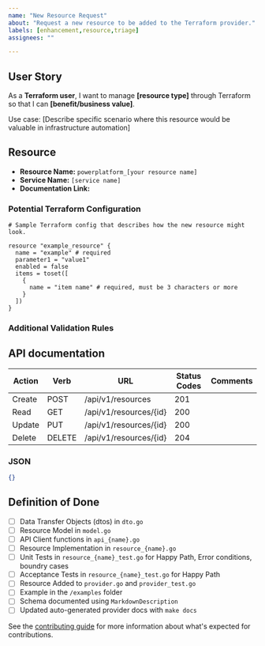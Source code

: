 ```yaml
---
name: "New Resource Request"
about: "Request a new resource to be added to the Terraform provider."
labels: [enhancement,resource,triage]
assignees: ""

---
```


## User Story

As a **Terraform user**, I want to manage **[resource type]** through Terraform so that I can **[benefit/business value]**.

Use case: [Describe specific scenario where this resource would be valuable in infrastructure automation]

## Resource

- **Resource Name:** `powerplatform_[your resource name]`
- **Service Name:** `[service name]`
- **Documentation Link:**

### Potential Terraform Configuration

```hcl
# Sample Terraform config that describes how the new resource might look.

resource "example_resource" {
  name = "example" # required
  parameter1 = "value1"
  enabled = false
  items = toset([
    { 
      name = "item name" # required, must be 3 characters or more
    }
  ])
}

```

### Additional Validation Rules

## API documentation

| Action | Verb | URL | Status Codes | Comments |
|--------|------|-----|----------------------|----------|
| Create | POST | /api/v1/resources | 201 | |
| Read   | GET  | /api/v1/resources/{id} | 200 | |
| Update | PUT  | /api/v1/resources/{id} | 200 | |
| Delete | DELETE | /api/v1/resources/{id} | 204 | |

### JSON

```json
{}
```

## Definition of Done

- [ ] Data Transfer Objects (dtos) in `dto.go`
- [ ] Resource Model in `model.go`
- [ ] API Client functions in `api_{name}.go`
- [ ] Resource Implementation in `resource_{name}.go`
- [ ] Unit Tests in `resource_{name}_test.go` for Happy Path, Error conditions, boundry cases
- [ ] Acceptance Tests in `resource_{name}_test.go` for Happy Path
- [ ] Resource Added to `provider.go` and `provider_test.go`
- [ ] Example in the `/examples` folder
- [ ] Schema documented using `MarkdownDescription`
- [ ] Updated auto-generated provider docs with `make docs`

See the [contributing guide](/CONTRIBUTING.md?) for more information about what's expected for contributions.
